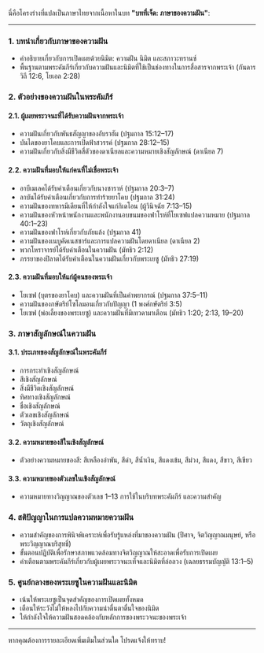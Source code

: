นี่คือโครงร่างที่แปลเป็นภาษาไทยจากเนื้อหาในบท **"บทที่เจ็ด: ภาษาของความฝัน"**:

---

### **1. บทนำเกี่ยวกับภาษาของความฝัน**
- คำอธิบายเกี่ยวกับการเปิดเผยด้วยนิมิต: ความฝัน นิมิต และสภาวะทรานซ์
- พื้นฐานตามพระคัมภีร์เกี่ยวกับความฝันและนิมิตที่ใช้เป็นช่องทางในการสื่อสารจากพระเจ้า (กันดารวิถี 12:6, โยเอล 2:28)

### **2. ตัวอย่างของความฝันในพระคัมภีร์**
#### **2.1. ผู้เผยพระวจนะที่ได้รับความฝันจากพระเจ้า**
- ความฝันเกี่ยวกับพันธสัญญาของอับราฮัม (ปฐมกาล 15:12–17)
- บันไดของยาโคบและการเปิดฟ้าสวรรค์ (ปฐมกาล 28:12–15)
- ความฝันเกี่ยวกับสิ่งมีชีวิตสี่ตัวของดาเนียลและความหมายเชิงสัญลักษณ์ (ดาเนียล 7)

#### **2.2. ความฝันที่มอบให้แก่คนที่ไม่เชื่อพระเจ้า**
- อาบีเมเลคได้รับคำเตือนเกี่ยวกับนางซาราห์ (ปฐมกาล 20:3–7)
- ลาบันได้รับคำเตือนเกี่ยวกับการทำร้ายยาโคบ (ปฐมกาล 31:24)
- ความฝันของทหารมีเดียนที่ให้กำลังใจแก่กิเดโอน (ผู้วินิจฉัย 7:13–15)
- ความฝันของหัวหน้าพนักงานและพนักงานอบขนมของฟาโรห์ที่โยเซฟแปลความหมาย (ปฐมกาล 40:1–23)
- ความฝันของฟาโรห์เกี่ยวกับภัยแล้ง (ปฐมกาล 41)
- ความฝันของเนบูคัดเนสซาร์และการแปลความฝันโดยดาเนียล (ดาเนียล 2)
- พวกโหราจารย์ได้รับคำเตือนในความฝัน (มัทธิว 2:12)
- ภรรยาของปิลาตได้รับคำเตือนในความฝันเกี่ยวกับพระเยซู (มัทธิว 27:19)

#### **2.3. ความฝันที่มอบให้แก่ผู้คนของพระเจ้า**
- โยเซฟ (บุตรของยาโคบ) และความฝันที่เป็นคำพยากรณ์ (ปฐมกาล 37:5–11)
- ความฝันของกษัตริย์โซโลมอนเกี่ยวกับปัญญา (1 พงศ์กษัตริย์ 3:5)
- โยเซฟ (พ่อเลี้ยงของพระเยซู) และความฝันที่มีเทวดามาเตือน (มัทธิว 1:20; 2:13, 19–20)

### **3. ภาษาสัญลักษณ์ในความฝัน**
#### **3.1. ประเภทของสัญลักษณ์ในพระคัมภีร์**
- การกระทำเชิงสัญลักษณ์
- สีเชิงสัญลักษณ์
- สิ่งมีชีวิตเชิงสัญลักษณ์
- ทิศทางเชิงสัญลักษณ์
- ชื่อเชิงสัญลักษณ์
- ตัวเลขเชิงสัญลักษณ์
- วัตถุเชิงสัญลักษณ์

#### **3.2. ความหมายของสีในเชิงสัญลักษณ์**
- ตัวอย่างความหมายของสี: สีเหลืองอำพัน, สีดำ, สีน้ำเงิน, สีแดงเข้ม, สีม่วง, สีแดง, สีขาว, สีเขียว

#### **3.3. ความหมายของตัวเลขในเชิงสัญลักษณ์**
- ความหมายทางวิญญาณของตัวเลข 1–13 การใช้ในบริบทพระคัมภีร์ และความสำคัญ

### **4. สติปัญญาในการแปลความหมายความฝัน**
- ความสำคัญของการพินิจพิเคราะห์เพื่อรับรู้แหล่งที่มาของความฝัน (ปีศาจ, จิตวิญญาณมนุษย์, หรือพระวิญญาณบริสุทธิ์)
- ขั้นตอนปฏิบัติเพื่อรักษาสภาพแวดล้อมทางจิตวิญญาณให้สะอาดเพื่อรับการเปิดเผย
- คำเตือนตามพระคัมภีร์เกี่ยวกับผู้เผยพระวจนะเท็จและนิมิตที่ล่อลวง (เฉลยธรรมบัญญัติ 13:1–5)

### **5. ศูนย์กลางของพระเยซูในความฝันและนิมิต**
- เน้นให้พระเยซูเป็นจุดสำคัญของการเปิดเผยทั้งหมด
- เตือนให้ระวังไม่ให้หลงไปกับความน่าตื่นตาตื่นใจของนิมิต
- ให้กำลังใจให้ความฝันสอดคล้องกับหลักการของพระวจนะของพระเจ้า

---

หากคุณต้องการรายละเอียดเพิ่มเติมในส่วนใด โปรดแจ้งให้ทราบ!